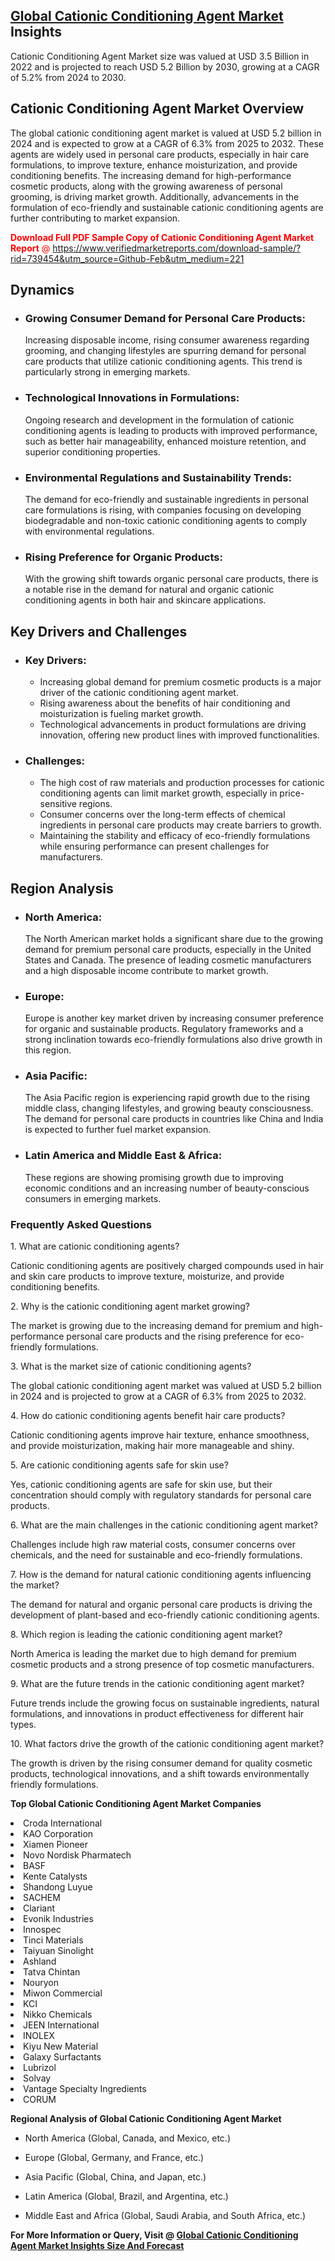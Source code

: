 <h2><a href="https://www.verifiedmarketreports.com/download-sample/?rid=739454&amp;utm_source=Github&amp;utm_medium=221" target="_blank">Global Cationic Conditioning Agent Market</a> Insights</h2><p>Cationic Conditioning Agent Market size was valued at USD 3.5 Billion in 2022 and is projected to reach USD 5.2 Billion by 2030, growing at a CAGR of 5.2% from 2024 to 2030.</p><p> <h2>Cationic Conditioning Agent Market Overview</h2> <p>The global cationic conditioning agent market is valued at USD 5.2 billion in 2024 and is expected to grow at a CAGR of 6.3% from 2025 to 2032. These agents are widely used in personal care products, especially in hair care formulations, to improve texture, enhance moisturization, and provide conditioning benefits. The increasing demand for high-performance cosmetic products, along with the growing awareness of personal grooming, is driving market growth. Additionally, advancements in the formulation of eco-friendly and sustainable cationic conditioning agents are further contributing to market expansion.</p> <p><p><span class=""><span style="color: #ff0000;"><strong>Download Full PDF Sample Copy of Cationic Conditioning Agent Market Report</strong> @ </span><a href="https://www.verifiedmarketreports.com/download-sample/?rid=739454&amp;utm_source=Github-Feb&amp;utm_medium=221" target="_blank">https://www.verifiedmarketreports.com/download-sample/?rid=739454&amp;utm_source=Github-Feb&amp;utm_medium=221</a></span></p></p> <h2>Dynamics</h2> <ul> <li><h3>Growing Consumer Demand for Personal Care Products:</h3> Increasing disposable income, rising consumer awareness regarding grooming, and changing lifestyles are spurring demand for personal care products that utilize cationic conditioning agents. This trend is particularly strong in emerging markets.</li> <li><h3>Technological Innovations in Formulations:</h3> Ongoing research and development in the formulation of cationic conditioning agents is leading to products with improved performance, such as better hair manageability, enhanced moisture retention, and superior conditioning properties.</li> <li><h3>Environmental Regulations and Sustainability Trends:</h3> The demand for eco-friendly and sustainable ingredients in personal care formulations is rising, with companies focusing on developing biodegradable and non-toxic cationic conditioning agents to comply with environmental regulations.</li> <li><h3>Rising Preference for Organic Products:</h3> With the growing shift towards organic personal care products, there is a notable rise in the demand for natural and organic cationic conditioning agents in both hair and skincare applications.</li> </ul> <h2>Key Drivers and Challenges</h2> <ul> <li><h3>Key Drivers:</h3> <ul> <li>Increasing global demand for premium cosmetic products is a major driver of the cationic conditioning agent market.</li> <li>Rising awareness about the benefits of hair conditioning and moisturization is fueling market growth.</li> <li>Technological advancements in product formulations are driving innovation, offering new product lines with improved functionalities.</li> </ul> </li> <li><h3>Challenges:</h3> <ul> <li>The high cost of raw materials and production processes for cationic conditioning agents can limit market growth, especially in price-sensitive regions.</li> <li>Consumer concerns over the long-term effects of chemical ingredients in personal care products may create barriers to growth.</li> <li>Maintaining the stability and efficacy of eco-friendly formulations while ensuring performance can present challenges for manufacturers.</li> </ul> </li> </ul> <h2>Region Analysis</h2> <ul> <li><h3>North America:</h3> The North American market holds a significant share due to the growing demand for premium personal care products, especially in the United States and Canada. The presence of leading cosmetic manufacturers and a high disposable income contribute to market growth.</li> <li><h3>Europe:</h3> Europe is another key market driven by increasing consumer preference for organic and sustainable products. Regulatory frameworks and a strong inclination towards eco-friendly formulations also drive growth in this region.</li> <li><h3>Asia Pacific:</h3> The Asia Pacific region is experiencing rapid growth due to the rising middle class, changing lifestyles, and growing beauty consciousness. The demand for personal care products in countries like China and India is expected to further fuel market expansion.</li> <li><h3>Latin America and Middle East & Africa:</h3> These regions are showing promising growth due to improving economic conditions and an increasing number of beauty-conscious consumers in emerging markets.</li> </ul> <h3>Frequently Asked Questions</h3> <p>1. What are cationic conditioning agents?</p> <p>Cationic conditioning agents are positively charged compounds used in hair and skin care products to improve texture, moisturize, and provide conditioning benefits.</p> <p>2. Why is the cationic conditioning agent market growing?</p> <p>The market is growing due to the increasing demand for premium and high-performance personal care products and the rising preference for eco-friendly formulations.</p> <p>3. What is the market size of cationic conditioning agents?</p> <p>The global cationic conditioning agent market was valued at USD 5.2 billion in 2024 and is projected to grow at a CAGR of 6.3% from 2025 to 2032.</p> <p>4. How do cationic conditioning agents benefit hair care products?</p> <p>Cationic conditioning agents improve hair texture, enhance smoothness, and provide moisturization, making hair more manageable and shiny.</p> <p>5. Are cationic conditioning agents safe for skin use?</p> <p>Yes, cationic conditioning agents are safe for skin use, but their concentration should comply with regulatory standards for personal care products.</p> <p>6. What are the main challenges in the cationic conditioning agent market?</p> <p>Challenges include high raw material costs, consumer concerns over chemicals, and the need for sustainable and eco-friendly formulations.</p> <p>7. How is the demand for natural cationic conditioning agents influencing the market?</p> <p>The demand for natural and organic personal care products is driving the development of plant-based and eco-friendly cationic conditioning agents.</p> <p>8. Which region is leading the cationic conditioning agent market?</p> <p>North America is leading the market due to high demand for premium cosmetic products and a strong presence of top cosmetic manufacturers.</p> <p>9. What are the future trends in the cationic conditioning agent market?</p> <p>Future trends include the growing focus on sustainable ingredients, natural formulations, and innovations in product effectiveness for different hair types.</p> <p>10. What factors drive the growth of the cationic conditioning agent market?</p> <p>The growth is driven by the rising consumer demand for quality cosmetic products, technological innovations, and a shift towards environmentally friendly formulations.</p> </p><p><strong>Top Global Cationic Conditioning Agent Market Companies</strong></p><div data-test-id=""><p><li>Croda International</li><li> KAO Corporation</li><li> Xiamen Pioneer</li><li> Novo Nordisk Pharmatech</li><li> BASF</li><li> Kente Catalysts</li><li> Shandong Luyue</li><li> SACHEM</li><li> Clariant</li><li> Evonik Industries</li><li> Innospec</li><li> Tinci Materials</li><li> Taiyuan Sinolight</li><li> Ashland</li><li> Tatva Chintan</li><li> Nouryon</li><li> Miwon Commercial</li><li> KCI</li><li> Nikko Chemicals</li><li> JEEN International</li><li> INOLEX</li><li> Kiyu New Material</li><li> Galaxy Surfactants</li><li> Lubrizol</li><li> Solvay</li><li> Vantage Specialty Ingredients</li><li> CORUM</li></p><div><strong>Regional Analysis of&nbsp;Global Cationic Conditioning Agent Market</strong></div><ul><li dir="ltr"><p dir="ltr">North America&nbsp;(Global, Canada, and Mexico, etc.)</p></li><li dir="ltr"><p dir="ltr">Europe (Global, Germany, and France, etc.)</p></li><li dir="ltr"><p dir="ltr">Asia Pacific&nbsp;(Global, China, and Japan, etc.)</p></li><li dir="ltr"><p dir="ltr">Latin America&nbsp;(Global, Brazil, and Argentina, etc.)</p></li><li dir="ltr">Middle East and Africa&nbsp;(Global, Saudi Arabia, and South Africa, etc.)</li></ul><p><strong>For More Information or Query, Visit @&nbsp;</strong><strong><a href="https://www.verifiedmarketreports.com/product/cationic-conditioning-agent-market/?utm_source=Github&amp;utm_medium=221" target="_blank">Global Cationic Conditioning Agent Market Insights Size And Forecast</a></strong></p></div>
